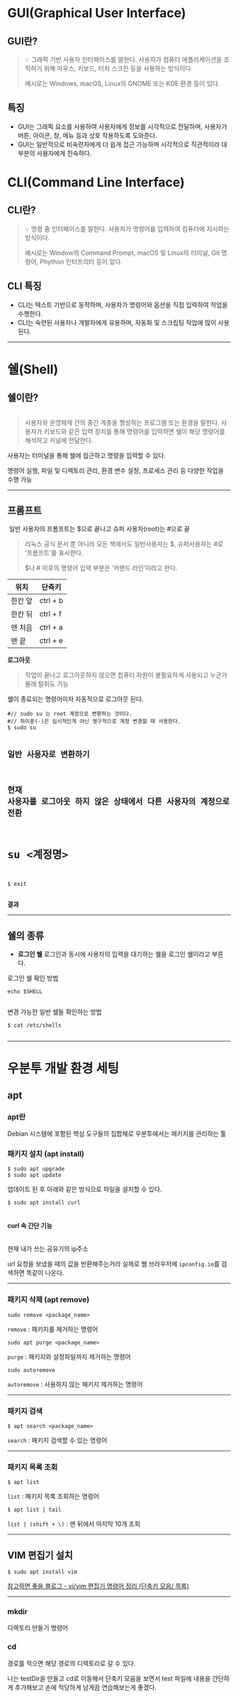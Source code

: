 <h1 id="guigraphical-user-interface">GUI(Graphical User Interface)</h1>
<h2 id="gui란">GUI란?</h2>
<blockquote>
<p>💡 그래픽 기반 사용자 인터페이스를 말한다.
사용자가 컴퓨터 애플리케이션을 조작하기 위해 마우스, 키보드, 터치 스크린 등을 사용하는 방식이다.</p>
<p>예시로는 Windows, macOS, Linux의 GNOME 또는 KDE 환경 등이 있다.</p>
</blockquote>
<h2 id="특징">특징</h2>
<ul>
<li>GUI는 그래픽 요소를 사용하여 사용자에게 정보를 시각적으로 전달하며, 사용자가 버튼, 아이콘, 창, 메뉴 등과 상호 작용하도록 도와준다.</li>
<li>GUI는 일반적으로 비숙련자에게 더 쉽게 접근 가능하며 시각적으로 직관적이라 대부분의 사용자에게 친숙하다.</li>
</ul>
<h1 id="clicommand-line-interface">CLI(Command Line Interface)</h1>
<h2 id="cli란">CLI란?</h2>
<blockquote>
<p>💡 명령 줄 인터페이스를 말한다.
사용자가 명령어를 입력하여 컴퓨터에 지시하는 방식이다.</p>
<p>예시로는 Window의 Command Prompt, macOS 및 Linux의 터미널, Git 명령어, Phython 인터프리터 등이 있다.</p>
</blockquote>
<h2 id="cli-특징">CLI 특징</h2>
<ul>
<li>CLI는 텍스트 기반으로 동작하며, 사용자가 명령어와 옵션을 직접 입력하여 작업을 수행한다.</li>
<li>CLI는 숙련된 사용자나 개발자에게 유용하며, 자동화 및 스크립팅 작업에 많이 사용된다.</li>
</ul>
<hr />
<h1 id="쉘shell">쉘(Shell)</h1>
<h2 id="쉘이란">쉘이란?</h2>
<p><img alt="" src="https://velog.velcdn.com/images/jojehuni_9759/post/4a16285e-3717-4d0a-82ab-5c6be3d94e72/image.png" /></p>
<blockquote>
<p>사용자와 운영체제 간의 중간 계층을 형성하는 프로그램 또는 환경을 말한다.
사용자가 키보드와 같은 입력 장치를 통해 명령어를 입력하면 쉘이 해당 명령어를 해석하고 커널에 전달한다.</p>
</blockquote>
<p>사용자는 터미널을 통해 쉘에 접근하고 명령을 입력할 수 있다.</p>
<p>명령어 실행, 파일 및 디렉토리 관리, 환경 변수 설정, 프로세스 관리 등 다양한 작업을 수행 가능</p>
<hr />
<h2 id="프롬프트">프롬프트</h2>
<p><img alt="" src="https://velog.velcdn.com/images/jojehuni_9759/post/bc4e7202-a559-4e4a-8b5d-2a4f4732f1e2/image.png" />
일반 사용자의 프롬프트는 $으로 끝나고 슈퍼 사용자(root)는 #으로 끝</p>
<blockquote>
<p>리눅스 공식 문서 뿐 아니라 모든 책에서도 일반사용자는 $, 슈퍼사용자는 #로 ‘프롬프트’를 표시한다.</p>
<p>$나 # 이후의 명령어 입력 부분은 ‘커맨드 라인’이라고 한다.</p>
</blockquote>
<table>
<thead>
<tr>
<th>위치</th>
<th>단축키</th>
</tr>
</thead>
<tbody><tr>
<td>한칸 앞</td>
<td>ctrl + b</td>
</tr>
<tr>
<td>한칸 뒤</td>
<td>ctrl + f</td>
</tr>
<tr>
<td>맨 처음</td>
<td>ctrl + a</td>
</tr>
<tr>
<td>맨 끝</td>
<td>ctrl + e</td>
</tr>
</tbody></table>
<p><strong>로그아웃</strong></p>
<blockquote>
<p>작업이 끝나고 로그아웃하지 않으면 컴퓨터 자원이 불필요하게 사용되고 누군가 몰래 탈취도 가능</p>
</blockquote>
<p>쉘이 종료되는 명령어이자 자동적으로 로그아웃 된다.
<img alt="" src="https://velog.velcdn.com/images/jojehuni_9759/post/9b3b40c5-1f63-4f6b-b2fa-08c7866f77c4/image.png" /></p>
<pre><code class="language-shell">#// sudo su 는 root 계정으로 변환하는 것이다.
#// 하이푼(-)은 임시적인게 아닌 영구적으로 계정 변경할 때 사용한다.
$ sudo su

## 일반 사용자로 변환하기
## 현재 사용자를 로그아웃 하지 않은 상태에서 다른 사용자의 계정으로 전환
# su &lt;계정명&gt;

$ exit</code></pre>
<p><strong>결과</strong>
<img alt="" src="https://velog.velcdn.com/images/jojehuni_9759/post/a36a4dc9-b986-42f3-9ac5-0a0c77beee62/image.png" /></p>
<hr />
<h2 id="쉘의-종류">쉘의 종류</h2>
<ul>
<li><strong>로그인 쉘</strong>
로그인과 동시에 사용자의 입력을 대기하는 쉘을 로그인 쉘이라고 부른다.</li>
</ul>
<p>로그인 쉘 확인 방법</p>
<pre><code class="language-shell">echo $SHELL</code></pre>
<p><img alt="" src="https://velog.velcdn.com/images/jojehuni_9759/post/d2ba63c4-2019-499c-9c82-6a5a432052dd/image.png" /></p>
<p>변경 가능한 일반 쉘들 확인하는 방법</p>
<pre><code class="language-shell">$ cat /etc/shells</code></pre>
<p><img alt="" src="https://velog.velcdn.com/images/jojehuni_9759/post/38e68548-6b17-45a8-96a7-be679750775d/image.png" /></p>
<hr />
<h1 id="우분투-개발-환경-세팅">우분투 개발 환경 세팅</h1>
<h2 id="apt">apt</h2>
<h3 id="apt란">apt란</h3>
<p>Debian 시스템에 포함된 핵심 도구들의 집합체로 우분투에서는 패키지를 관리하는 툴</p>
<h3 id="패키지-설치-apt-install">패키지 설치 (apt install)</h3>
<pre><code class="language-shell">$ sudo apt upgrade
$ sudo apt update</code></pre>
<p>업데이트 된 후
아래와 같은 방식으로 파일을 설치할 수 있다.</p>
<pre><code class="language-shell">$ sudo apt install curl</code></pre>
<p><img alt="" src="https://velog.velcdn.com/images/jojehuni_9759/post/e3cfbdea-ca81-42d6-b003-8807c483d601/image.png" /></p>
<h4 id="curl-속-간단-기능">curl 속 간단 기능</h4>
<p><img alt="" src="https://velog.velcdn.com/images/jojehuni_9759/post/babf0481-5356-4db1-9332-d9dda01e6d40/image.png" /></p>
<p>현재 내가 쓰는 공유기의 ip주소 
<img alt="" src="https://velog.velcdn.com/images/jojehuni_9759/post/cfa64054-00d0-490a-b8f0-dd7b928f0fb6/image.png" /></p>
<p>url 요청을 보냈을 때의 값을 반환해주는거라 실제로 웹 브라우저에 <code>ipconfig.io</code>를 검색하면 똑같이 나온다.</p>
<hr />
<h3 id="패키지-삭제-apt-remove">패키지 삭제 (apt remove)</h3>
<pre><code class="language-shell">sudo remove &lt;package_name&gt;</code></pre>
<p><code>remove</code> : 패키지를 제거하는 명령어</p>
<pre><code class="language-shell">sudo apt purge &lt;package_name&gt;</code></pre>
<p><code>purge</code> : 패키지와 설정파일까지 제거하는 명령어</p>
<pre><code class="language-shell">sudo autoremove</code></pre>
<p><code>autoremove</code> : 사용하지 않는 패키지 제거하는 명령어</p>
<hr />
<h3 id="패키지-검색">패키지 검색</h3>
<pre><code class="language-shell">$ apt search &lt;package_name&gt;</code></pre>
<p><code>search</code> : 패키지 검색할 수 있는 명령어</p>
<hr />
<h3 id="패키지-목록-조회">패키지 목록 조회</h3>
<pre><code class="language-shell">$ apt list</code></pre>
<p><code>list</code> : 패키지 목록 조회하는 명령어</p>
<pre><code class="language-shell">$ apt list | tail</code></pre>
<p><code>list | (shift + \)</code> : 맨 뒤에서 마지막 10개 조회</p>
<hr />
<h2 id="vim-편집기-설치">VIM 편집기 설치</h2>
<pre><code class="language-shell">$ sudo apt install vim</code></pre>
<p><a href="https://iamfreeman.tistory.com/entry/vi-vim-%ED%8E%B8%EC%A7%91%EA%B8%B0-%EB%AA%85%EB%A0%B9%EC%96%B4-%EC%A0%95%EB%A6%AC-%EB%8B%A8%EC%B6%95%ED%82%A4-%EB%AA%A8%EC%9D%8C-%EB%AA%A9%EB%A1%9D">참고하면 좋을 블로그 - vi/vim 편집기 명령어 정리 (단축키 모음/ 목록)</a></p>
<hr />
<h3 id="mkdir">mkdir</h3>
<p>디렉토리 만들기 명령어
<img alt="" src="https://velog.velcdn.com/images/jojehuni_9759/post/94b3b831-1348-4e3e-8818-ca1051bebef6/image.png" /></p>
<h3 id="cd">cd</h3>
<p>경로를 적으면 해당 경로의 디렉토리로 갈 수 있다.
<img alt="" src="https://velog.velcdn.com/images/jojehuni_9759/post/bb976838-8eb8-4810-960e-f56ac033068c/image.png" /></p>
<p>나는 testDir을 만들고 cd로 이동해서 단축키 모음을 보면서 test 파일에 내용을 간단하게 추가해보고 손에 적당하게 남게끔 연습해보는게 좋겠다.</p>